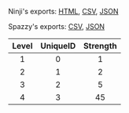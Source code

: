 Ninji's exports: [HTML](https://wuffs.org/acnh/bcsv_150/html/InsectBattleParam.html), [CSV](https://wuffs.org/acnh/bcsv_150/csv/InsectBattleParam.csv), [JSON](https://wuffs.org/acnh/bcsv_150/json/InsectBattleParam.json)

Spazzy's exports: [CSV](https://github.com/McSpazzy/acnh-csv/blob/master/InsectBattleParam.csv), [JSON](https://github.com/McSpazzy/acnh-json/blob/master/InsectBattleParam.json)

| Level | UniqueID | Strength |
|:--:|:--:|:--:|
| 1 | 0 | 1 | 
| 2 | 1 | 2 | 
| 3 | 2 | 5 | 
| 4 | 3 | 45 | 
